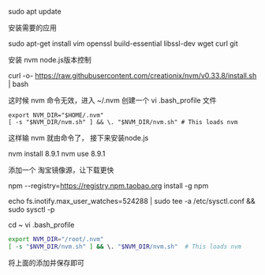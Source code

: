 sudo apt update

安装需要的应用

sudo apt-get install vim openssl build-essential libssl-dev wget curl git

安装 nvm node.js版本控制

curl -o- https://raw.githubusercontent.com/creationix/nvm/v0.33.8/install.sh | bash

这时候 nvm 命令无效，进入 ~/.nvm  创建一个 vi .bash_profile 文件

    export NVM_DIR="$HOME/.nvm"
    [ -s "$NVM_DIR/nvm.sh" ] && \. "$NVM_DIR/nvm.sh" # This loads nvm

这样输 nvm 就由命令了， 接下来安装node.js

nvm install 8.9.1  nvm use 8.9.1

添加一个 淘宝镜像源，让下载更快

npm --registry=https://registry.npm.taobao.org install -g npm

echo fs.inotify.max_user_watches=524288 | sudo tee -a /etc/sysctl.conf && sudo sysctl -p 


cd ~ 
vi .bash_profile

```bash
export NVM_DIR="/root/.nvm"
[ -s "$NVM_DIR/nvm.sh" ] && \. "$NVM_DIR/nvm.sh"  # This loads nvm
```

将上面的添加并保存即可